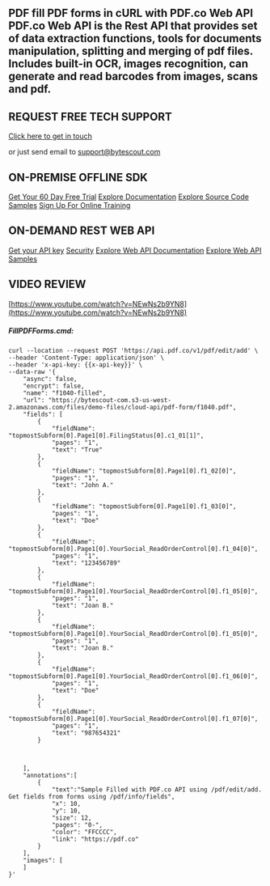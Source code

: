 ## PDF fill PDF forms in cURL with PDF.co Web API PDF.co Web API is the Rest API that provides set of data extraction functions, tools for documents manipulation, splitting and merging of pdf files. Includes built-in OCR, images recognition, can generate and read barcodes from images, scans and pdf.

## REQUEST FREE TECH SUPPORT

[Click here to get in touch](https://bytescout.zendesk.com/hc/en-us/requests/new?subject=PDF.co%20Web%20API%20Question)

or just send email to [support@bytescout.com](mailto:support@bytescout.com?subject=PDF.co%20Web%20API%20Question) 

## ON-PREMISE OFFLINE SDK 

[Get Your 60 Day Free Trial](https://bytescout.com/download/web-installer?utm_source=github-readme)
[Explore Documentation](https://bytescout.com/documentation/index.html?utm_source=github-readme)
[Explore Source Code Samples](https://github.com/bytescout/ByteScout-SDK-SourceCode/)
[Sign Up For Online Training](https://academy.bytescout.com/)


## ON-DEMAND REST WEB API

[Get your API key](https://app.pdf.co/signup?utm_source=github-readme)
[Security](https://pdf.co/security)
[Explore Web API Documentation](https://apidocs.pdf.co?utm_source=github-readme)
[Explore Web API Samples](https://github.com/bytescout/ByteScout-SDK-SourceCode/tree/master/PDF.co%20Web%20API)

## VIDEO REVIEW

[https://www.youtube.com/watch?v=NEwNs2b9YN8](https://www.youtube.com/watch?v=NEwNs2b9YN8)




<!-- code block begin -->

##### **FillPDFForms.cmd:**
    
```
curl --location --request POST 'https://api.pdf.co/v1/pdf/edit/add' \
--header 'Content-Type: application/json' \
--header 'x-api-key: {{x-api-key}}' \
--data-raw '{
    "async": false,
    "encrypt": false,
    "name": "f1040-filled",
    "url": "https://bytescout-com.s3-us-west-2.amazonaws.com/files/demo-files/cloud-api/pdf-form/f1040.pdf",
    "fields": [
        {
            "fieldName": "topmostSubform[0].Page1[0].FilingStatus[0].c1_01[1]",
            "pages": "1",
            "text": "True"
        },
        {
            "fieldName": "topmostSubform[0].Page1[0].f1_02[0]",
            "pages": "1",
            "text": "John A."
        },        
        {
            "fieldName": "topmostSubform[0].Page1[0].f1_03[0]",
            "pages": "1",
            "text": "Doe"
        },        
        {
            "fieldName": "topmostSubform[0].Page1[0].YourSocial_ReadOrderControl[0].f1_04[0]",
            "pages": "1",
            "text": "123456789"
        },
        {
            "fieldName": "topmostSubform[0].Page1[0].YourSocial_ReadOrderControl[0].f1_05[0]",
            "pages": "1",
            "text": "Joan B."
        },
        {
            "fieldName": "topmostSubform[0].Page1[0].YourSocial_ReadOrderControl[0].f1_05[0]",
            "pages": "1",
            "text": "Joan B."
        },
        {
            "fieldName": "topmostSubform[0].Page1[0].YourSocial_ReadOrderControl[0].f1_06[0]",
            "pages": "1",
            "text": "Doe"
        },
        {
            "fieldName": "topmostSubform[0].Page1[0].YourSocial_ReadOrderControl[0].f1_07[0]",
            "pages": "1",
            "text": "987654321"
        }     



    ],
    "annotations":[
        {
            "text":"Sample Filled with PDF.co API using /pdf/edit/add. Get fields from forms using /pdf/info/fields",
            "x": 10,
            "y": 10,
            "size": 12,
            "pages": "0-",
            "color": "FFCCCC",
            "link": "https://pdf.co"
        }
    ],    
    "images": [        
    ]
}'
```

<!-- code block end -->